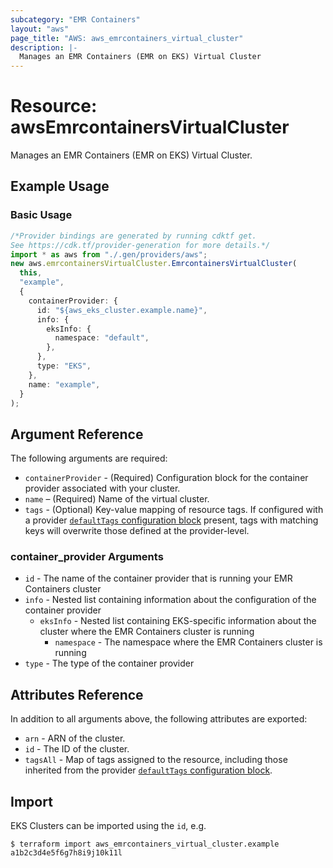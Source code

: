 ```yaml
---
subcategory: "EMR Containers"
layout: "aws"
page_title: "AWS: aws_emrcontainers_virtual_cluster"
description: |-
  Manages an EMR Containers (EMR on EKS) Virtual Cluster
---
```


# Resource: awsEmrcontainersVirtualCluster

Manages an EMR Containers (EMR on EKS) Virtual Cluster.

## Example Usage

### Basic Usage

```typescript
/*Provider bindings are generated by running cdktf get.
See https://cdk.tf/provider-generation for more details.*/
import * as aws from "./.gen/providers/aws";
new aws.emrcontainersVirtualCluster.EmrcontainersVirtualCluster(
  this,
  "example",
  {
    containerProvider: {
      id: "${aws_eks_cluster.example.name}",
      info: {
        eksInfo: {
          namespace: "default",
        },
      },
      type: "EKS",
    },
    name: "example",
  }
);

```

## Argument Reference

The following arguments are required:

* `containerProvider` - (Required) Configuration block for the container provider associated with your cluster.
* `name` – (Required) Name of the virtual cluster.
* `tags` - (Optional) Key-value mapping of resource tags. If configured with a provider [`defaultTags` configuration block](https://registry.terraform.io/providers/hashicorp/aws/latest/docs#default_tags-configuration-block) present, tags with matching keys will overwrite those defined at the provider-level.

### container\_provider Arguments

* `id` - The name of the container provider that is running your EMR Containers cluster
* `info` - Nested list containing information about the configuration of the container provider
  * `eksInfo` - Nested list containing EKS-specific information about the cluster where the EMR Containers cluster is running
    * `namespace` - The namespace where the EMR Containers cluster is running
* `type` - The type of the container provider

## Attributes Reference

In addition to all arguments above, the following attributes are exported:

* `arn` - ARN of the cluster.
* `id` - The ID of the cluster.
* `tagsAll` - Map of tags assigned to the resource, including those inherited from the provider [`defaultTags` configuration block](https://registry.terraform.io/providers/hashicorp/aws/latest/docs#default_tags-configuration-block).

## Import

EKS Clusters can be imported using the `id`, e.g.

```console
$ terraform import aws_emrcontainers_virtual_cluster.example a1b2c3d4e5f6g7h8i9j10k11l
```
